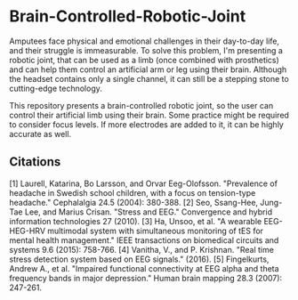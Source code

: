 # Brain-Controlled-Robotic-Joint

Amputees face physical and emotional challenges in their day-to-day life, and their struggle is immeasurable. To solve this problem, I'm presenting a robotic joint, that can be used as a limb (once combined with prosthetics) and can help them control an artificial arm or leg using their brain. Although the headset contains only a single channel, it can still be a stepping stone to cutting-edge technology.

This repository presents a brain-controlled robotic joint, so the user can control their artificial limb using their brain. Some practice might be required to consider focus levels. If more electrodes are added to it, it can be highly accurate as well.

## Citations

[1] Laurell, Katarina, Bo Larsson, and Orvar Eeg-Olofsson. "Prevalence of headache in Swedish school children, with a focus on tension-type headache." Cephalalgia 24.5 (2004): 380-388. 
[2] Seo, Ssang-Hee, Jung-Tae Lee, and Marius Crisan. "Stress and EEG." Convergence and hybrid information technologies 27 (2010). 
[3] Ha, Unsoo, et al. "A wearable EEG-HEG-HRV multimodal system with simultaneous monitoring of tES for mental health management." IEEE transactions on biomedical circuits and systems 9.6 (2015): 758-766. 
[4] Vanitha, V., and P. Krishnan. "Real time stress detection system based on EEG signals." (2016). [5] Fingelkurts, Andrew A., et al. "Impaired functional connectivity at EEG alpha and theta frequency bands in major depression." Human brain mapping 28.3 (2007): 247-261.
